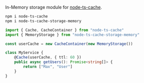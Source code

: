 In-Memory storage module for [node-ts-cache](https://www.npmjs.com/package/node-ts-cache).

```bash
npm i node-ts-cache
npm i node-ts-cache-storage-memory
```

```ts
import { Cache, CacheContainer } from "node-ts-cache"
import { MemoryStorage } from "node-ts-cache-storage-memory"

const userCache = new CacheContainer(new MemoryStorage())

class MyService {
    @Cache(userCache, { ttl: 60 })
    public async getUsers(): Promise<string[]> {
        return ["Max", "User"]
    }
}
```
